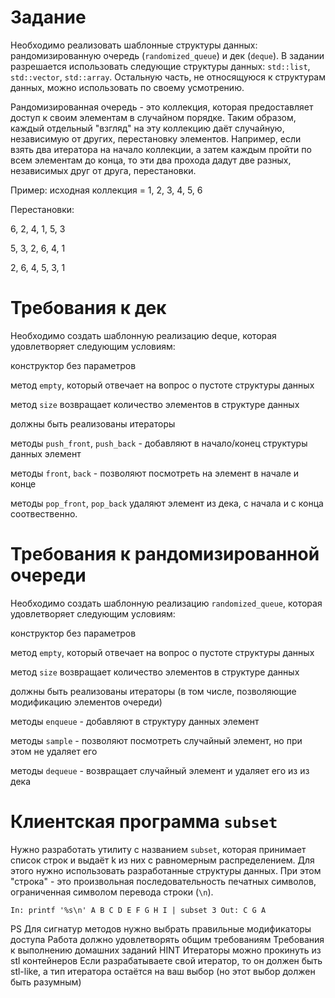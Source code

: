 # Задание

Необходимо реализовать шаблонные структуры данных: рандомизированную очередь (`randomized_queue`) и дек (`deque`). В задании разрешается использовать следующие структуры данных: `std::list`, `std::vector`, `std::array`. Остальную часть, не относящуюся к структурам данных, можно использовать по своему усмотрению.

Рандомизированная очередь - это коллекция, которая предоставляет доступ к своим элементам в случайном порядке. Таким образом, каждый отдельный "взгляд" на эту коллекцию даёт случайную, независимую от других, перестановку элементов. Например, если взять два итератора на начало коллекции, а затем каждым пройти по всем элементам до конца, то эти два прохода дадут две разных, независимых друг от друга, перестановки.

Пример: исходная коллекция = 1, 2, 3, 4, 5, 6

Перестановки:

6, 2, 4, 1, 5, 3

5, 3, 2, 6, 4, 1

2, 6, 4, 5, 3, 1

# Требования к дек

Необходимо создать шаблонную реализацию deque, которая удовлетворяет следующим условиям:

конструктор без параметров

метод `empty`, который отвечает на вопрос о пустоте структуры данных

метод `size` возвращает количество элементов в структуре данных

должны быть реализованы итераторы

методы `push_front`, `push_back` - добавляют в начало/конец структуры данных элемент

методы `front`, `back` - позволяют посмотреть на элемент в начале и конце

методы `pop_front`, `pop_back` удаляют элемент из дека, с начала и с конца соотвественно.

# Требования к рандомизированной очереди

Необходимо создать шаблонную реализацию `randomized_queue`, которая удовлетворяет следующим условиям:

конструктор без параметров

метод `empty`, который отвечает на вопрос о пустоте структуры данных

метод `size` возвращает количество элементов в структуре данных

должны быть реализованы итераторы (в том числе, позволяющие модификацию элементов очереди)

методы `enqueue` - добавляют в структуру данных элемент

методы `sample` - позволяют посмотреть случайный элемент, но при этом не удаляет его

методы `dequeue` - возвращает случайный элемент и удаляет его из из дека

# Клиентская программа `subset`

Нужно разработать утилиту с названием `subset`, которая принимает список строк и выдаёт k из них с равномерным распределением. Для этого нужно использовать разработанные структуры данных. При этом "строка" - это произвольная последовательность печатных символов, ограниченная символом перевода строки (`\n`).

`In: printf '%s\n' A B C D E F G H I | subset 3 Out: C G A`

PS
Для сигнатур методов нужно выбрать правильные модификаторы доступа
Работа должно удовлетворять общим требованиям Требования к выполнению домашних заданий
HINT
Итераторы можно прокинуть из stl контейнеров
Если разрабатываете свой итератор, то он должен быть stl-like, а тип итератора остаётся на ваш выбор (но этот выбор должен быть разумным)
